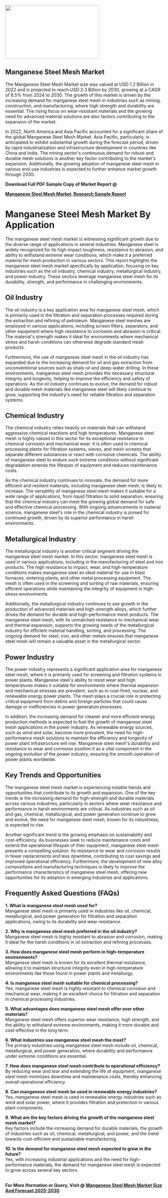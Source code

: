 <p><img class="alignnone size-medium wp-image-20088" src="https://ffe5etoiles.com/wp-content/uploads/2024/12/MST1-300x171.png" alt="" width="300" height="171" /></p><p><h2>Manganese Steel Mesh Market </h2><p>The Manganese Steel Mesh Market size was valued at USD 1.2 Billion in 2022 and is projected to reach USD 2.3 Billion by 2030, growing at a CAGR of 8.5% from 2024 to 2030. The growth of this market is driven by the increasing demand for manganese steel mesh in industries such as mining, construction, and manufacturing, where high strength and durability are essential. The rising focus on wear-resistant materials and the growing need for advanced material solutions are also factors contributing to the expansion of the market.</p><p>In 2022, North America and Asia Pacific accounted for a significant share of the global Manganese Steel Mesh Market. Asia Pacific, particularly, is anticipated to exhibit substantial growth during the forecast period, driven by rapid industrialization and infrastructure development in countries like China and India. The mining sector's continuous demand for robust and durable mesh solutions is another key factor contributing to the market's expansion. Additionally, the growing adoption of manganese steel mesh in various end-use industries is expected to further enhance market growth through 2030.</p></p><p><strong>Download Full PDF Sample Copy of Market Report @</strong></p><p><strong><a href="https://www.verifiedmarketreports.com/download-sample/?rid=439884&utm_source=Sites-google&utm_medium=265" target="_blank">Manganese Steel Mesh Market &nbsp;Research Sample Report</a></strong></p><p><h1>Manganese Steel Mesh Market By Application</h1><p>The manganese steel mesh market is witnessing significant growth due to the diverse range of applications in several industries. Manganese steel is widely recognized for its high impact toughness, resistance to abrasion, and ability to withstand extreme wear conditions, which make it a preferred material for mesh production in various sectors. This report highlights the manganese steel mesh market specifically by application, focusing on key industries such as the oil industry, chemical industry, metallurgical industry, and power industry. These sectors leverage manganese steel mesh for its durability, strength, and performance in challenging environments.</p><h2>Oil Industry</h2><p>The oil industry is a key application area for manganese steel mesh, which is primarily used in the filtration and separation processes required during the extraction and refining of petroleum. Manganese steel meshes are employed in various applications, including screen filters, separators, and other equipment where high resistance to corrosion and abrasion is critical. The material's strength makes it ideal for environments where mechanical stress and harsh conditions can otherwise degrade standard mesh products.</p><p>Furthermore, the use of manganese steel mesh in the oil industry has expanded due to the increasing demand for oil and gas extraction from unconventional sources such as shale oil and deep-water drilling. In these environments, manganese steel mesh provides the necessary structural integrity and longevity, helping to improve the efficiency and safety of operations. As the oil industry continues to evolve, the demand for robust and durable mesh materials like manganese steel will likely continue to grow, supporting the industry's need for reliable filtration and separation systems.</p><h2>Chemical Industry</h2><p>The chemical industry relies heavily on materials that can withstand aggressive chemical reactions and high temperatures. Manganese steel mesh is highly valued in this sector for its exceptional resistance to chemical corrosion and mechanical wear. It is often used in chemical processing plants for filtration systems, sieves, and mesh screens that separate different substances or react with corrosive chemicals. The ability of manganese steel to endure such extreme conditions without significant degradation extends the lifespan of equipment and reduces maintenance costs.</p><p>As the chemical industry continues to innovate, the demand for more efficient and resilient materials, including manganese steel mesh, is likely to increase. The versatility of manganese steel mesh makes it suitable for a wide range of applications, from liquid filtration to solid separation, ensuring that the chemical industry can meet the growing global demand for safe and effective chemical processing. With ongoing advancements in material science, manganese steel's role in the chemical industry is poised for continued growth, driven by its superior performance in harsh environments.</p><h2>Metallurgical Industry</h2><p>The metallurgical industry is another critical segment driving the manganese steel mesh market. In this sector, manganese steel mesh is used in various applications, including in the manufacturing of steel and iron products. The high resistance to impact, wear, and high-temperature conditions makes manganese steel an ideal material for use in blast furnaces, sintering plants, and other metal processing equipment. The mesh is often used in the screening and sorting of raw materials, ensuring efficient operations while maintaining the integrity of equipment in high-stress environments.</p><p>Additionally, the metallurgical industry continues to see growth in the production of advanced materials and high-strength alloys, which further drives the demand for durable and high-performance mesh products. The manganese steel mesh, with its unmatched resistance to mechanical wear and thermal expansion, supports the growing needs of the metallurgical industry for efficient material handling, sorting, and processing. The ongoing demand for steel, iron, and other metals ensures that manganese steel mesh will remain a valuable asset in the metallurgical sector.</p><h2>Power Industry</h2><p>The power industry represents a significant application area for manganese steel mesh, where it is primarily used for screening and filtration systems in power plants. Manganese steel's ability to resist wear and high temperatures makes it suitable for environments where thermal expansion and mechanical stresses are prevalent, such as in coal-fired, nuclear, and renewable energy power plants. The mesh plays a crucial role in protecting critical equipment from debris and foreign particles that could cause damage or inefficiencies in power generation processes.</p><p>In addition, the increasing demand for cleaner and more efficient energy production methods is expected to fuel the growth of manganese steel mesh applications in the power industry. As renewable energy sources, such as wind and solar, become more prevalent, the need for high-performance mesh solutions to maintain the efficiency and longevity of power plant infrastructure will rise. Manganese steel mesh's durability and resistance to wear and corrosion position it as a vital component in the ongoing evolution of the power industry, ensuring the smooth operation of power plants worldwide.</p><h2>Key Trends and Opportunities</h2><p>The manganese steel mesh market is experiencing notable trends and opportunities that contribute to its growth and expansion. One of the key trends is the increasing demand for high-strength and durable materials across various industries, particularly in sectors where wear resistance and performance in harsh environments are critical. As industries such as oil and gas, chemical, metallurgical, and power generation continue to grow and evolve, the need for manganese steel mesh, known for its robustness, is expected to rise.</p><p>Another significant trend is the growing emphasis on sustainability and cost-efficiency. As businesses seek to reduce maintenance costs and extend the operational lifespan of their equipment, manganese steel mesh presents a compelling solution. Its resistance to wear and corrosion results in fewer replacements and less downtime, contributing to cost savings and improved operational efficiency. Furthermore, the development of new alloy compositions and manufacturing techniques is likely to improve the performance characteristics of manganese steel mesh, offering new opportunities for its adoption in emerging industries and applications.</p><h2>Frequently Asked Questions (FAQs)</h2><p><strong>1. What is manganese steel mesh used for?</strong><br>Manganese steel mesh is primarily used in industries like oil, chemical, metallurgical, and power generation for filtration and separation applications, owing to its durability and wear resistance.</p><p><strong>2. Why is manganese steel mesh preferred in the oil industry?</strong><br>Manganese steel mesh is highly resistant to abrasion and corrosion, making it ideal for the harsh conditions in oil extraction and refining processes.</p><p><strong>3. How does manganese steel mesh perform in high-temperature environments?</strong><br>Manganese steel mesh is known for its excellent thermal resistance, allowing it to maintain structural integrity even in high-temperature environments like those found in power plants and metallurgy.</p><p><strong>4. Is manganese steel mesh suitable for chemical processing?</strong><br>Yes, manganese steel mesh is highly resistant to chemical corrosion and mechanical wear, making it an excellent choice for filtration and separation in chemical processing industries.</p><p><strong>5. What advantages does manganese steel mesh offer over other materials?</strong><br>Manganese steel mesh offers superior wear resistance, high strength, and the ability to withstand extreme environments, making it more durable and cost-effective in the long term.</p><p><strong>6. What industries use manganese steel mesh the most?</strong><br>The primary industries using manganese steel mesh include oil, chemical, metallurgical, and power generation, where durability and performance under extreme conditions are essential.</p><p><strong>7. How does manganese steel mesh contribute to operational efficiency?</strong><br>By reducing wear and tear and extending the life of equipment, manganese steel mesh minimizes downtime and maintenance costs, thereby enhancing overall operational efficiency.</p><p><strong>8. Can manganese steel mesh be used in renewable energy industries?</strong><br>Yes, manganese steel mesh is used in renewable energy industries such as wind and solar power, where it provides filtration and protection in various plant components.</p><p><strong>9. What are the key factors driving the growth of the manganese steel mesh market?</strong><br>Key factors include the increasing demand for durable materials, the growth of industries such as oil, chemical, metallurgical, and power, and the trend towards cost-efficient and sustainable manufacturing.</p><p><strong>10. Is the demand for manganese steel mesh expected to grow in the future?</strong><br>Yes, with increasing industrial applications and the need for high-performance materials, the demand for manganese steel mesh is expected to grow across several key sectors.</p><strong><br />For More Iformation or Query, Visit @ <a href="https://www.verifiedmarketreports.com/product/manganese-steel-mesh-market/" target="_blank">Manganese Steel Mesh Market Size And Forecast 2025-2030</a></strong></p>
